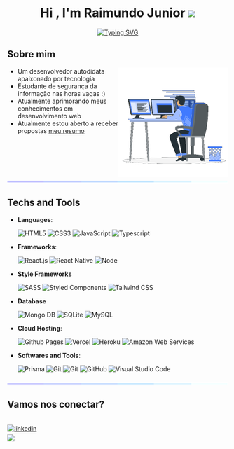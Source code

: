 
<h1 align="center">
  <b>Hi , I'm Raimundo Junior </b>
  <img src="https://media.giphy.com/media/hvRJCLFzcasrR4ia7z/giphy.gif" width="35">
</h1>

<p align="center">
  <a href="https://git.io/typing-svg"><img src="https://readme-typing-svg.demolab.com?font=Fira+Code&size=23&duration=2000&pause=1000&center=true&vCenter=true&width=435&lines=Desenvolvedor;Programador;Engenheiro+de+Software;Garoto+de+programa" alt="Typing SVG" />
  </a>
</p>

	
## <b>Sobre mim</b>

<picture> <img align="right" src="./images/man_computer.gif" width=250px></picture>


- Um desenvolvedor autodidata apaixonado por tecnologia
- Estudante de segurança da informação nas horas vagas :)
- Atualmente aprimorando meus conhecimentos em desenvolvimento web
- Atualmente estou aberto a receber propostas [meu resumo](/)

<img src="./images/line_rainbow.gif">

## <b>Techs and Tools</b>

<p align="center">

- **Languages**:
    
    ![HTML5](https://img.shields.io/badge/HTML5%20-%23E34F26.svg?style=for-the-badge&logo=html5&logoColor=white)
    ![CSS3](https://img.shields.io/badge/CSS%20-%231572B6.svg?style=for-the-badge&logo=css3&logoColor=white)
    ![JavaScript](https://img.shields.io/badge/JavaScript%20-%23F7DF1E.svg?style=for-the-badge&logo=javascript&logoColor=black)
    ![Typescript](https://img.shields.io/badge/TypeScript-007ACC?style=for-the-badge&logo=typescript&logoColor=white)
    
- **Frameworks**:

    ![React.js](https://img.shields.io/badge/React-20232A?style=for-the-badge&logo=react&logoColor=61DAFB)
    ![React Native](https://img.shields.io/badge/React_Native-20232A?style=for-the-badge&logo=react&logoColor=61DAFB)
    ![Node](https://img.shields.io/badge/Node.js-43853D?style=for-the-badge&logo=node.js&logoColor=white)

- **Style Frameworks**

  ![SASS](https://img.shields.io/badge/Sass-CC6699?style=for-the-badge&logo=sass&logoColor=white)
  ![Styled Components](https://img.shields.io/badge/styled--components-DB7093?style=for-the-badge&logo=styled-components&logoColor=white)
  ![Tailwind CSS](https://img.shields.io/badge/Tailwind_CSS-38B2AC?style=for-the-badge&logo=tailwind-css&logoColor=white)

- **Database**

  ![Mongo DB](https://img.shields.io/badge/MongoDB-4EA94B?style=for-the-badge&logo=mongodb&logoColor=white)
  ![SQLite](https://img.shields.io/badge/SQLite-07405E?style=for-the-badge&logo=sqlite&logoColor=white)
  ![MySQL](https://img.shields.io/badge/MySQL-005C84?style=for-the-badge&logo=mysql&logoColor=white)

- **Cloud Hosting**:

    ![Github Pages](https://img.shields.io/badge/GitHub%20Pages-%23327FC7.svg?style=for-the-badge&logo=github&logoColor=white)
    ![Vercel](https://img.shields.io/badge/Vercel-000000?style=for-the-badge&logo=vercel&logoColor=white)
    ![Heroku](https://img.shields.io/badge/Heroku-430098?style=for-the-badge&logo=heroku&logoColor=white)
    ![Amazon Web Services](https://img.shields.io/badge/Amazon_AWS-232F3E?style=for-the-badge&logo=amazon-aws&logoColor=white)
    

- **Softwares and Tools**:

    ![Prisma](https://img.shields.io/badge/Prisma-3982CE?style=for-the-badge&logo=Prisma&logoColor=white)
    ![Git](https://img.shields.io/badge/Sequelize-52B0E7?style=for-the-badge&logo=Sequelize&logoColor=white)
    ![Git](https://img.shields.io/badge/git-%23F05033.svg?style=for-the-badge&logo=git&logoColor=white)
    ![GitHub](https://img.shields.io/badge/github-%23121011.svg?style=for-the-badge&logo=github&logoColor=white)
    ![Visual Studio Code](https://img.shields.io/badge/Visual%20Studio%20Code-0078d7.svg?style=for-the-badge&logo=visual-studio-code&logoColor=white)
   
<img src="./images/line_rainbow.gif">

## <b> Vamos nos conectar?</b>
<br>

<div align='left'>
  <a href="https://www.linkedin.com/in/gomes-dev/" target="_blank">
  <img src="https://img.shields.io/badge/linkedin:  Raimundo Junior-%2300acee.svg?color=405DE6&style=for-the-badge&logo=linkedin&logoColor=white" alt=linkedin style="margin-bottom: 5px;"/>
  </a>

  <br>

  <a href="mailto:juniorgomescrg@outlook.com" target="_blank">
  <img src="https://img.shields.io/badge/outlook:  juniorgomescrg-%2300acee.svg?style=for-the-badge&logo=microsoft-outlook&logoColor=white" t=mail style="margin-bottom: 5px;" />
  </a>
</div>